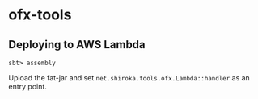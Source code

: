 # ofx-tools

## Deploying to AWS Lambda

```
sbt> assembly
```

Upload the fat-jar and set `net.shiroka.tools.ofx.Lambda::handler` as an entry point.
